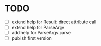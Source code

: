 # TODO

- [ ] extend help for Result: direct attribute call
- [ ] extend help for ParseArgv
- [ ] add help for ParseArgv.parse
- [ ] publish first version
